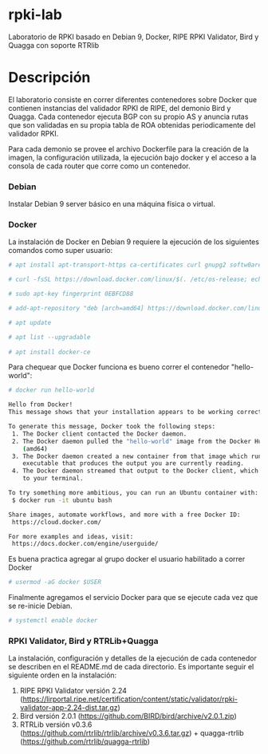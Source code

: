 # rpki-lab

Laboratorio de RPKI basado en Debian 9, Docker, RIPE RPKI Validator, Bird y Quagga con soporte RTRlib

# Descripción

El laboratorio consiste en correr diferentes contenedores sobre Docker que contienen instancias del validador RPKI de RIPE, del demonio Bird y Quagga. Cada contenedor ejecuta BGP con su propio AS y anuncia rutas que son validadas en su propia tabla de ROA obtenidas periodicamente del validador RPKI. 

Para cada demonio se provee el archivo Dockerfile para la creación de la imagen, la configuración utilizada, la ejecución bajo docker y el acceso a la consola de cada router que corre como un contenedor.

### Debian

Instalar Debian 9 server básico en una máquina física o virtual. 

### Docker

La instalación de Docker en Debian 9 requiere la ejecución de los siguientes comandos como super usuario:
```sh
# apt install apt-transport-https ca-certificates curl gnupg2 softw0are-properties-common

# curl -fsSL https://download.docker.com/linux/$(. /etc/os-release; echo "$ID")/gpg | apt-key add -

# sudo apt-key fingerprint 0EBFCD88

# add-apt-repository "deb [arch=amd64] https://download.docker.com/linux/$(. /etc/os-release; echo "$ID") $(lsb_release -cs) stable"

# apt update

# apt list --upgradable
 
# apt install docker-ce
```
Para chequear que Docker funciona es bueno correr el contenedor "hello-world":
```sh
# docker run hello-world

Hello from Docker!
This message shows that your installation appears to be working correctly.

To generate this message, Docker took the following steps:
 1. The Docker client contacted the Docker daemon.
 2. The Docker daemon pulled the "hello-world" image from the Docker Hub.
    (amd64)
 3. The Docker daemon created a new container from that image which runs the
    executable that produces the output you are currently reading.
 4. The Docker daemon streamed that output to the Docker client, which sent it
    to your terminal.

To try something more ambitious, you can run an Ubuntu container with:
 $ docker run -it ubuntu bash

Share images, automate workflows, and more with a free Docker ID:
 https://cloud.docker.com/

For more examples and ideas, visit:
 https://docs.docker.com/engine/userguide/

```
Es buena practica agregar al grupo docker el usuario habilitado a correr Docker
 
```sh
# usermod -aG docker $USER
```
Finalmente agregamos el servicio Docker para que se ejecute cada vez que se re-inicie Debian.
```sh
# systemctl enable docker
```
### RPKI Validator, Bird y RTRLib+Quagga

La instalación, configuración y detalles de la ejecución de cada contenedor se describen en el README.md de cada directorio. Es importante seguir el siguiente orden en la instalación:
1. RIPE RPKI Validator versión 2.24 (https://lirportal.ripe.net/certification/content/static/validator/rpki-validator-app-2.24-dist.tar.gz)
2. Bird versión 2.0.1 (https://github.com/BIRD/bird/archive/v2.0.1.zip)
3. RTRLib versión v0.3.6 (https://github.com/rtrlib/rtrlib/archive/v0.3.6.tar.gz) + quagga-rtrlib (https://github.com/rtrlib/quagga-rtrlib)
